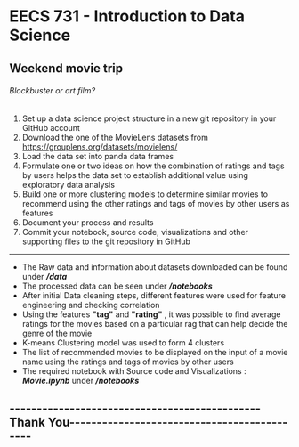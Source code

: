 # EECS 731 - Introduction to Data Science
## Weekend movie trip

###### Blockbuster or art film?

1. Set up a data science project structure in a new git repository in your GitHub account
2. Download the one of the MovieLens datasets from https://grouplens.org/datasets/movielens/
3. Load the data set into panda data frames
4. Formulate one or two ideas on how the combination of ratings and tags by users helps the data set to establish additional value using exploratory data analysis
5. Build one or more clustering models to determine similar movies to recommend using the other ratings and tags of movies by other users as features
6. Document your process and results
7. Commit your notebook, source code, visualizations and other supporting files to the git repository in GitHub
_______________________________________________________________________________________________________________

- The Raw data and information about datasets downloaded can be found under **_/data_**
- The processed data can be seen under **_/notebooks_**
- After initial Data cleaning steps, different features were used for feature engineering and checking correlation
- Using the features **"tag"** and **"rating"** , it was possible to find average ratings for the movies based on a particular rag that can help decide the genre of the movie
- K-means Clustering model was used to form 4 clusters
- The list of recommended movies to be displayed on the input of a movie name using the ratings and tags of movies by other users
- The required notebook with Source code and Visualizations : **_Movie.ipynb_** under **_/notebooks_**

## ----------------------------------------------Thank You--------------------------------------------
